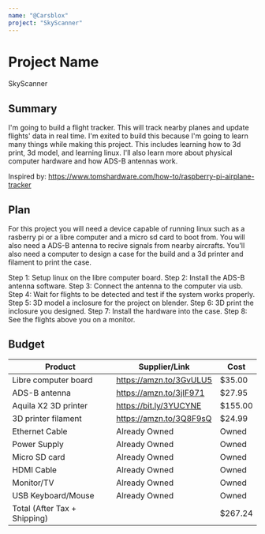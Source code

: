 ```yaml
---
name: "@Carsblox"
project: "SkyScanner"
---
```


# Project Name
SkyScanner
## Summary

I'm going to build a flight tracker. This will track nearby planes and update flights' data in real time. 
I'm exited to build this because I'm going to learn many things while making this project. This includes learning how to 3d print, 3d model, and learning linux.
I'll also learn more about physical computer hardware and how ADS-B antennas work.

Inspired by: https://www.tomshardware.com/how-to/raspberry-pi-airplane-tracker

## Plan

For this project you will need a device capable of running linux such as a rasberry pi or a libre computer and a micro sd card to boot from.
You will also need a ADS-B antenna to recive signals from nearby aircrafts. 
You'll also need a computer to design a case for the build and a 3d printer and filament to print the case.  

Step 1: Setup linux on the libre computer board.
Step 2: Install the ADS-B antenna software.
Step 3: Connect the antenna to the computer via usb.
Step 4: Wait for flights to be detected and test if the system works properly.
Step 5: 3D model a inclosure for the project on blender.
Step 6: 3D print the inclosure you designed.
Step 7: Install the hardware into the case.
Step 8: See the flights above you on a monitor.

## Budget

| Product                      | Supplier/Link                         | Cost    |
| ---------------------------- | ------------------------------------- | ------- |
| Libre computer board         | https://amzn.to/3GvULU5               | $35.00  |
| ADS-B antenna                | https://amzn.to/3jIF971               | $27.95  |
| Aquila X2 3D printer         | https://bit.ly/3YUCYNE                | $155.00 |
| 3D printer filament          | https://amzn.to/3Q8F9sQ               | $24.99  |
| Ethernet Cable               | Already Owned                         | Owned   |
| Power Supply                 | Already Owned                         | Owned   |
| Micro SD card                | Already Owned                         | Owned   |
| HDMI Cable                   | Already Owned                         | Owned   |
| Monitor/TV                   | Already Owned                         | Owned   |
| USB Keyboard/Mouse           | Already Owned                         | Owned   |
| Total (After Tax + Shipping) |                                       | $267.24 |
